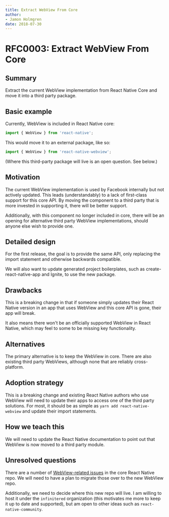```yaml
---
title: Extract WebView From Core
author:
- Jamon Holmgren
date: 2018-07-30
---
```


# RFC0003: Extract WebView From Core

## Summary

Extract the current WebView implementation from React Native Core and move it into a third party package.

## Basic example

Currently, WebView is included in React Native core:

```jsx
import { WebView } from 'react-native';
```

This would move it to an external package, like so:

```jsx
import { WebView } from 'react-native-webview';
```

(Where this third-party package will live is an open question. See below.)

## Motivation

The current WebView implementation is used by Facebook internally but not actively updated. This leads (understandably) to a lack of first-class support for this core API. By moving the component to a third party that is more invested in supporting it, there will be better support.

Additionally, with this component no longer included in core, there will be an opening for alternative third party WebView implementations, should anyone else wish to provide one.

## Detailed design

For the first release, the goal is to provide the same API, only replacing the import statement and otherwise backwards compatible.

We will also want to update generated project boilerplates, such as create-react-native-app and Ignite, to use the new package.

## Drawbacks

This is a breaking change in that if someone simply updates their React Native version in an app that uses WebView and this core API is gone, their app will break.

It also means there won't be an officially supported WebView in React Native, which may feel to some to be missing key functionality.

## Alternatives

The primary alternative is to keep the WebView in core. There are also existing third party WebViews, although none that are reliably cross-platform.

## Adoption strategy

This is a breaking change and existing React Native authors who use WebView will need to update their apps to access one of the third party solutions. For most, it should be as simple as `yarn add react-native-webview` and update their import statements.

## How we teach this

We will need to update the React Native documentation to point out that WebView is now moved to a third party module.

## Unresolved questions

There are a number of [WebView-related issues](https://github.com/facebook/react-native/search?q=webview&state=open&type=Issues) in the core React Native repo. We will need to have a plan to migrate those over to the new WebView repo.

Additionally, we need to decide where this new repo will live. I am willing to host it under the `infinitered` organization (this motivates me more to keep it up to date and supported), but am open to other ideas such as `react-native-community`.
